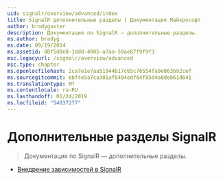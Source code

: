```yaml
---
uid: signalr/overview/advanced/index
title: SignalR дополнительные разделы | Документация Майкрософт
author: bradygaster
description: Документация по SignalR — дополнительные разделы.
ms.author: bradyg
ms.date: 09/19/2014
ms.assetid: d8f5d0e8-1ddd-4005-a7aa-50ae87f9f9f3
msc.legacyurl: /signalr/overview/advanced
msc.type: chapter
ms.openlocfilehash: 2ca7e1e7aa51944b17c65c76554fa9e063b92cef
ms.sourcegitcommit: ebf4e5a7ca301af8494edf64f85d4a8deb61d641
ms.translationtype: MT
ms.contentlocale: ru-RU
ms.lasthandoff: 01/24/2019
ms.locfileid: "54837277"
---
```

<a name="signalr-advanced-topics"></a>Дополнительные разделы SignalR
====================
> Документация по SignalR — дополнительные разделы.


- [Внедрение зависимостей в SignalR](dependency-injection.md)
